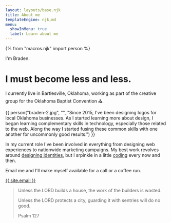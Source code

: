 ```yaml
---
layout: layouts/base.njk
title: About me
templateEngine: njk,md
menu:
  showInMenu: true
  label: Learn about me
---
```


{% from "macros.njk" import person %}

I'm Braden.

# I must become less and less.

I currently live in Bartlesville, Oklahoma, working as part of the creative group for the Oklahoma Baptist Convention ⛪.

{{ person("braden-2.jpg", "", "Since 2015, I've been designing logos for local Oklahoma businesses. As I started learning more about design, I began learning complementary skills in technology, especially those related to the web. Along the way I started fusing these common skills with one another for uncommonly good results.") }}

In my current role I've been involved in everything from designing web experiences to nationwide marketing campaigns. My best work revolves around [designing identities](/design), but I srpinkle in a little [coding](/code) every now and then.

Email me and I'll make myself available for a call or a coffee run.

[{{ site.email }}](mailto:{{site.email}})

> Unless the LORD builds a house, the work of the builders is wasted.
>
> Unless the LORD protects a city, guarding it with sentries will do no good.
> <div class="light-text">Psalm 127</div>